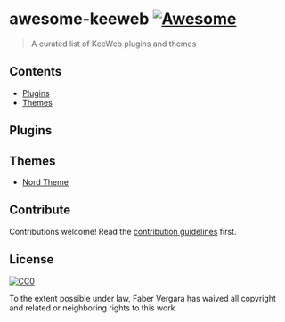 # awesome-keeweb [![Awesome](https://awesome.re/badge.svg)](https://awesome.re)

> A curated list of KeeWeb plugins and themes


## Contents

- [Plugins](#plugins)
- [Themes](#themes)


## Plugins


## Themes

- [Nord Theme](https://plugins.keeweb.info/plugins/theme-nord)


## Contribute

Contributions welcome! Read the [contribution guidelines](contributing.md) first.


## License

[![CC0](https://mirrors.creativecommons.org/presskit/buttons/88x31/svg/cc-zero.svg)](https://creativecommons.org/publicdomain/zero/1.0)

To the extent possible under law, Faber Vergara has waived all copyright and
related or neighboring rights to this work.
